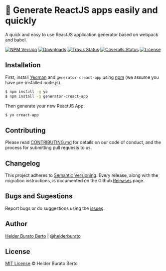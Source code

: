 # 🔩 Generate ReactJS apps easily and quickly

A quick and easy to use ReactJS application generator based on webpack and babel.

[![NPM Version][npm-badge]][npm-url]
[![Downloads][npm-downloads-badge]][npm-downloads-url]
[![Travis Status][travis-badge]][travis-url] 
[![Coveralls Status][coveralls-badge]][coveralls-url]
[![License][license-badge]][license-url]

## Installation

First, install [Yeoman](http://yeoman.io/) and `generator-creact-app` using [npm](https://www.npmjs.com/) (we assume you have pre-installed node.js).

```bash
$ npm install -g yo
$ npm install -g generator-creact-app
```

Then generate your new ReactJS App:

```bash
$ yo creact-app
```

## Contributing

Please read [CONTRIBUTING.md](CONTRIBUTING.md) for details on our code of conduct, and the process for submitting pull requests to us.

## Changelog

This project adheres to [Semantic Versioning](https://semver.org/). Every release, along with the migration instructions, is documented on the Github [Releases](https://github.com/helderburato/generator-creact-app/releases) page.

## Bugs and Sugestions

Report bugs or do suggestions using the [issues](https://github.com/helderburato/generator-creact-app/issues).

## Author

[Helder Burato Berto](https://github.com/helderburato) | [@helderburato](https://twitter.com/helderburato)

## License

[MIT License](LICENSE) © Helder Burato Berto

[npm-badge]: https://img.shields.io/npm/v/generator-creact-app.svg
[npm-url]: https://www.npmjs.com/package/generator-creact-app
[npm-downloads-badge]: https://img.shields.io/npm/dt/generator-creact-app.svg
[npm-downloads-url]: https://www.npmjs.com/package/generator-creact-app
[travis-url]: https://travis-ci.com/helderburato/generator-creact-app
[travis-badge]: https://travis-ci.com/helderburato/generator-creact-app.svg?branch=master
[coveralls-url]: https://coveralls.io/github/helderburato/generator-creact-app?branch=master
[coveralls-badge]: https://coveralls.io/repos/github/helderburato/generator-creact-app/badge.svg?branch=master
[license-badge]: https://img.shields.io/github/license/helderburato/generator-creact-app.svg
[license-url]: https://opensource.org/licenses/MIT
